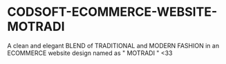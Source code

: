 # CODSOFT-ECOMMERCE-WEBSITE-MOTRADI
A clean and elegant BLEND of TRADITIONAL and MODERN FASHION in an ECOMMERCE website design named as " MOTRADI " &lt;33
